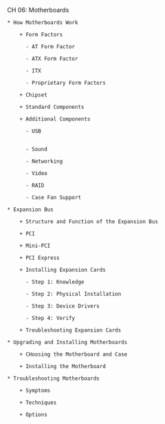 CH 06: Motherboards

    * How Motherboards Work

        + Form Factors

          - AT Form Factor

          - ATX Form Factor

          - ITX

          - Proprietary Form Factors

        + Chipset

        + Standard Components

        + Additional Components

          - USB


          - Sound

          - Networking

          - Video

          - RAID

          - Case Fan Support

    * Expansion Bus

        + Structure and Function of the Expansion Bus

        + PCI

        + Mini-PCI

        + PCI Express

        + Installing Expansion Cards

          - Step 1: Knowledge

          - Step 2: Physical Installation

          - Step 3: Device Drivers

          - Step 4: Verify

        + Troubleshooting Expansion Cards

    * Upgrading and Installing Motherboards

        + CHoosing the Motherboard and Case

        + Installing the Motherboard

    * Troubleshooting Motherboards

        + Symptoms

        + Techniques

        + Options
